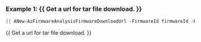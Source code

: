 ### Example 1: {{ Get a url for tar file download. }}
```powershell
{{ ANew-AzFirmwareAnalysisFirmwareDownloadUrl -FirmwareId firmwareId -ResourceGroupName resourceGroupName -WorkspaceName workspaceName }}
```

{{ Get a url for tar file download. }}
